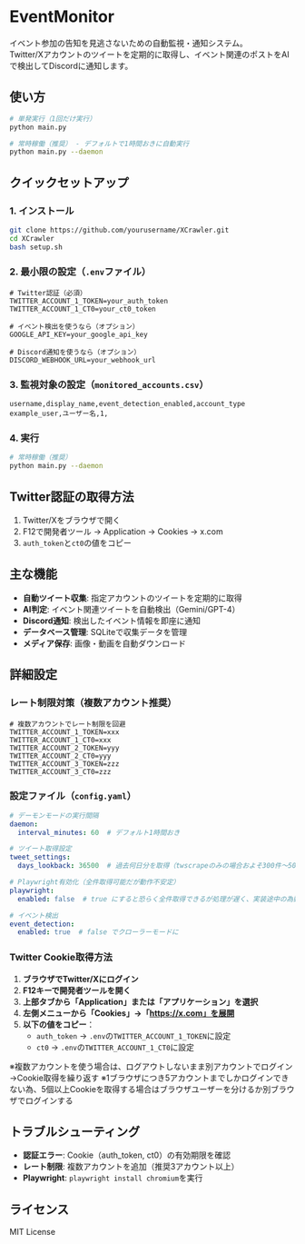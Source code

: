 # EventMonitor

イベント参加の告知を見逃さないための自動監視・通知システム。  
Twitter/Xアカウントのツイートを定期的に取得し、イベント関連のポストをAIで検出してDiscordに通知します。

## 使い方

```bash
# 単発実行（1回だけ実行）
python main.py

# 常時稼働（推奨） - デフォルトで1時間おきに自動実行
python main.py --daemon
```

## クイックセットアップ

### 1. インストール
```bash
git clone https://github.com/yourusername/XCrawler.git
cd XCrawler
bash setup.sh
```

### 2. 最小限の設定（`.env`ファイル）
```env
# Twitter認証（必須）
TWITTER_ACCOUNT_1_TOKEN=your_auth_token
TWITTER_ACCOUNT_1_CT0=your_ct0_token

# イベント検出を使うなら（オプション）
GOOGLE_API_KEY=your_google_api_key

# Discord通知を使うなら（オプション）
DISCORD_WEBHOOK_URL=your_webhook_url
```

### 3. 監視対象の設定（`monitored_accounts.csv`）
```csv
username,display_name,event_detection_enabled,account_type
example_user,ユーザー名,1,
```

### 4. 実行
```bash
# 常時稼働（推奨）
python main.py --daemon
```

## Twitter認証の取得方法

1. Twitter/Xをブラウザで開く
2. F12で開発者ツール → Application → Cookies → x.com
3. `auth_token`と`ct0`の値をコピー

## 主な機能

- **自動ツイート収集**: 指定アカウントのツイートを定期的に取得
- **AI判定**: イベント関連ツイートを自動検出（Gemini/GPT-4）
- **Discord通知**: 検出したイベント情報を即座に通知
- **データベース管理**: SQLiteで収集データを管理
- **メディア保存**: 画像・動画を自動ダウンロード

## 詳細設定

### レート制限対策（複数アカウント推奨）

```env
# 複数アカウントでレート制限を回避
TWITTER_ACCOUNT_1_TOKEN=xxx
TWITTER_ACCOUNT_1_CT0=xxx
TWITTER_ACCOUNT_2_TOKEN=yyy
TWITTER_ACCOUNT_2_CT0=yyy
TWITTER_ACCOUNT_3_TOKEN=zzz
TWITTER_ACCOUNT_3_CT0=zzz
```

### 設定ファイル（`config.yaml`）

```yaml
# デーモンモードの実行間隔
daemon:
  interval_minutes: 60  # デフォルト1時間おき

# ツイート取得設定
tweet_settings:
  days_lookback: 36500  # 過去何日分を取得（twscrapeのみの場合およそ300件～500件程度が取得上限。全件取得する場合はplaywright有効化が必要）

# Playwright有効化（全件取得可能だが動作不安定）
playwright:
  enabled: false  # true にすると恐らく全件取得できるが処理が遅く、実装途中の為動作不安定

# イベント検出
event_detection:
  enabled: true  # false でクローラーモードに
```

### Twitter Cookie取得方法

1. **ブラウザでTwitter/Xにログイン**
2. **F12キーで開発者ツールを開く**
3. **上部タブから「Application」または「アプリケーション」を選択**
4. **左側メニューから「Cookies」→「https://x.com」を展開**
5. **以下の値をコピー**：
   - `auth_token` → `.env`の`TWITTER_ACCOUNT_1_TOKEN`に設定
   - `ct0` → `.env`の`TWITTER_ACCOUNT_1_CT0`に設定

※複数アカウントを使う場合は、ログアウトしないまま別アカウントでログイン→Cookie取得を繰り返す
※1ブラウザにつき5アカウントまでしかログインできない為、5個以上Cookieを取得する場合はブラウザユーザーを分けるか別ブラウザでログインする

## トラブルシューティング

- **認証エラー**: Cookie（auth_token, ct0）の有効期限を確認
- **レート制限**: 複数アカウントを追加（推奨3アカウント以上）
- **Playwright**: `playwright install chromium`を実行

## ライセンス

MIT License